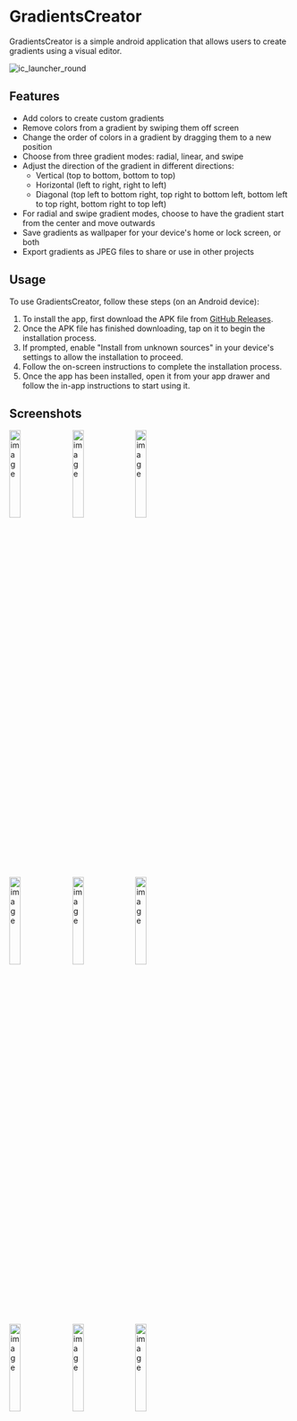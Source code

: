 # GradientsCreator

GradientsCreator is a simple android application that allows users to create gradients using a visual editor.

![ic_launcher_round](https://user-images.githubusercontent.com/42316417/224102900-ab7aee91-2d3f-4b0a-a0d7-31ada94b118c.png)

## Features

- Add colors to create custom gradients
- Remove colors from a gradient by swiping them off screen
- Change the order of colors in a gradient by dragging them to a new position
- Choose from three gradient modes: radial, linear, and swipe
- Adjust the direction of the gradient in different directions: 
    - Vertical (top to bottom, bottom to top)
    - Horizontal (left to right, right to left)
    - Diagonal (top left to bottom right, top right to bottom left, bottom left to top right, bottom right to top left)
- For radial and swipe gradient modes, choose to have the gradient start from the center and move outwards
- Save gradients as wallpaper for your device's home or lock screen, or both
- Export gradients as JPEG files to share or use in other projects

## Usage

To use GradientsCreator, follow these steps (on an Android device):

1. To install the app, first download the APK file from [GitHub Releases](https://github.com/Sagi314/GradientsCreator/releases).
2. Once the APK file has finished downloading, tap on it to begin the installation process. 
3. If prompted, enable "Install from unknown sources" in your device's settings to allow the installation to proceed.
4. Follow the on-screen instructions to complete the installation process.
5. Once the app has been installed, open it from your app drawer and follow the in-app instructions to start using it.

## Screenshots
<div>
    <img src="https://user-images.githubusercontent.com/42316417/224636517-363cc184-2da2-47a2-b7b8-e1dbcd698447.jpg" alt="image" width="20%">
    &nbsp;
    <img src="https://user-images.githubusercontent.com/42316417/224636486-0f13f9ca-a4d0-4470-ad40-8ff2cac1eb43.jpg" alt="image" width="20%">
    &nbsp;
    <img src="https://user-images.githubusercontent.com/42316417/224636502-b1830e65-22b5-4acc-94ff-49e1ec2b763c.jpg" alt="image" width="20%">
</div>
&nbsp;
<div>
    <img src="https://user-images.githubusercontent.com/42316417/224635137-8a012b72-4c11-4124-af85-03a53adf29df.jpg" alt="image" width="20%">
    &nbsp;
    <img src="https://user-images.githubusercontent.com/42316417/224635149-03445fc4-9ed6-4126-82b8-6649a3b1f172.jpg" alt="image" width="20%">
    &nbsp;
    <img src="https://user-images.githubusercontent.com/42316417/224635123-c0c83f1f-5390-4c7e-a2d3-382aa66aff1f.jpg" alt="image" width="20%">
</div>
&nbsp;
<div>
    <img src="https://user-images.githubusercontent.com/42316417/224641085-71131c07-02b4-4ef9-afef-be02920db626.jpg" alt="image" width="20%">
    &nbsp;
    <img src="https://user-images.githubusercontent.com/42316417/224641102-858403db-0b6d-470b-b34e-dfbe4db19bbb.jpg" alt="image" width="20%">
    &nbsp;
    <img src="https://user-images.githubusercontent.com/42316417/224644882-65439243-7cc1-44b9-be3e-6826ec19ba30.jpg" alt="image" width="20%">
</div>
